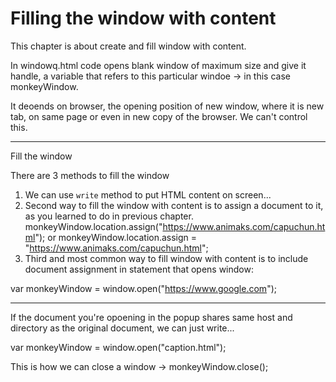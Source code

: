 # Filling the window with content

This chapter is about create and fill window with content.

In windowq.html code opens blank window of maximum size and give it handle, a variable that refers to this particular windoe -> in this case monkeyWindow.

It deoends on browser, the opening position of new window, where it is new tab, on same page or even in new copy of the browser. We can't control this.

---

Fill the window

There are 3 methods to fill the window

1. We can use `write` method to put HTML content on screen...
2. Second way to fill the window with content is to assign a document to it, as you learned to do in previous chapter.
   monkeyWindow.location.assign("https://www.animaks.com/capuchun.html");
   or
   monkeyWindow.location.assign = "https://www.animaks.com/capuchun.html";
3. Third and most common way to fill window with content is to include document assignment in statement that opens window:

var monkeyWindow = window.open("https://www.google.com");

---

If the document you're opoening in the popup shares same host and directory as the original document, we can just write...

var monkeyWindow = window.open("caption.html");

This is how we can close a window ->
monkeyWindow.close();
